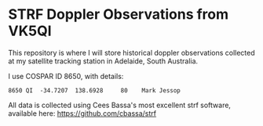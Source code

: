 # STRF Doppler Observations from VK5QI
This repository is where I will store historical doppler observations collected at my satellite tracking station in Adelaide, South Australia.

I use COSPAR ID 8650, with details:
```
8650 QI  -34.7207  138.6928     80    Mark Jessop
```

All data is collected using Cees Bassa's most excellent strf software, available here: https://github.com/cbassa/strf
